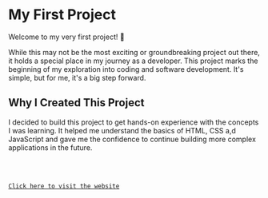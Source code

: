 # My First Project

Welcome to my very first project! 🎉

While this may not be the most exciting or groundbreaking project out there, it holds a special place in my journey as a developer. This project marks the beginning of my exploration into coding and software development. It's simple, but for me, it's a big step forward.

## Why I Created This Project

I decided to build this project to get hands-on experience with the concepts I was learning. It helped me understand the basics of HTML, CSS a,d JavaScript and gave me the confidence to continue building more complex applications in the future.

<br><br>

[`Click here to visit the website`](https://oanekrif.github.io/Home-Page/)
